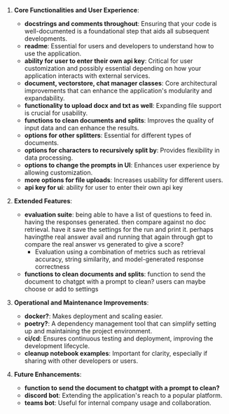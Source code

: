 1. **Core Functionalities and User Experience**:

   - **docstrings and comments throughout**: Ensuring that your code is well-documented is a foundational step that aids all subsequent developments.
   - **readme**: Essential for users and developers to understand how to use the application.
   - **ability for user to enter their own api key**: Critical for user customization and possibly essential depending on how your application interacts with external services.
   - **document, vectorstore, chat manager classes**: Core architectural improvements that can enhance the application's modularity and expandability.
   - **functionality to upload docx and txt as well**: Expanding file support is crucial for usability.
   - **functions to clean documents and splits**: Improves the quality of input data and can enhance the results.
   - **options for other splitters**: Essential for different types of documents.
   - **options for characters to recursively split by**: Provides flexibility in data processing.
   - **options to change the prompts in UI**: Enhances user experience by allowing customization.
   - **more options for file uploads**: Increases usability for different users.
   - **api key for ui**: ability for user to enter their own api key

2. **Extended Features**:

   - **evaluation suite**: being able to have a list of questions to feed in. having the responses generated. then compare against no doc retrieval. have it save the settings for the run and print it. perhaps havingthe real answer avail and running that again through gpt to compare the real answer vs generated to give a score?
     - Evaluation using a combination of metrics such as retrieval accuracy, string similarity, and model-generated response correctness
   - **functions to clean documents and splits**: function to send the document to chatgpt with a prompt to clean? users can maybe choose or add to settings

3. **Operational and Maintenance Improvements**:

   - **docker?**: Makes deployment and scaling easier.
   - **poetry?**: A dependency management tool that can simplify setting up and maintaining the project environment.
   - **ci/cd**: Ensures continuous testing and deployment, improving the development lifecycle.
   - **cleanup notebook examples**: Important for clarity, especially if sharing with other developers or users.

4. **Future Enhancements**:

   - **function to send the document to chatgpt with a prompt to clean?**
   - **discord bot**: Extending the application's reach to a popular platform.
   - **teams bot**: Useful for internal company usage and collaboration.
